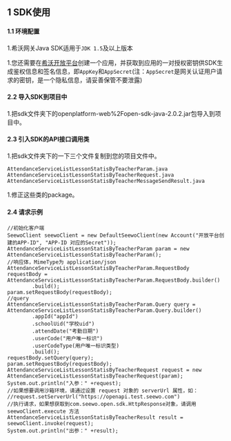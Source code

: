 ## 1 SDK使用

#### 1.1 环境配置

1.希沃网关Java SDK适用于`JDK 1.5`及以上版本

1.您还需要在[希沃开放平台](http://open.seewo.com/#/console)创建一个应用，并获取到应用的一对授权密钥供SDK生成鉴权信息和签名信息，即`AppKey`和`AppSecret`(注：`AppSecret`是网关认证用户请求的密钥，是一个隐私信息，请妥善保管不要泄露)

#### 2.2 导入SDK到项目中

1.把sdk文件夹下的openplatform-web%2Fopen-sdk-java-2.0.2.jar包导入到项目中。

#### 2.3 引入SDK的API接口调用类

1.把sdk文件夹下的一下三个文件复制到您的项目文件中。

```
AttendanceServiceListLessonStatisByTeacherParam.java
AttendanceServiceListLessonStatisByTeacherRequest.java
AttendanceServiceListLessonStatisByTeacherMessageSendResult.java
```

1.修正这些类的package。

#### 2.4 请求示例

```
//初始化客户端
SeewoClient seewoClient = new DefaultSeewoClient(new Account("开放平台创建的APP-ID", "APP-ID 对应的Secret"));
AttendanceServiceListLessonStatisByTeacherParam param = new AttendanceServiceListLessonStatisByTeacherParam();
//响应体，MimeType为 application/json
AttendanceServiceListLessonStatisByTeacherParam.RequestBody requestBody = AttendanceServiceListLessonStatisByTeacherParam.RequestBody.builder()
        .build();
param.setRequestBody(requestBody);
//query
AttendanceServiceListLessonStatisByTeacherParam.Query query = AttendanceServiceListLessonStatisByTeacherParam.Query.builder()
        .appId("appId")
        .schoolUid("学校uid")
        .attendDate("考勤日期")
        .userCode("用户唯一标识")
        .userCodeType(用户唯一标识类型)
        .build();
requestBody.setQuery(query);
param.setRequestBody(requestBody);
AttendanceServiceListLessonStatisByTeacherRequest request = new AttendanceServiceListLessonStatisByTeacherRequest(param);
System.out.println("入参：" +request);
//如果想要调用沙箱环境，请通过设置 request 对象的 serverUrl 属性，如：
//request.setServerUrl("https://openapi.test.seewo.com")
//执行请求，如果想获取到com.seewo.open.sdk.HttpResponse对象，请调用 seewoClient.execute 方法
AttendanceServiceListLessonStatisByTeacherResult result = seewoClient.invoke(request);
System.out.println("出参：" +result);
```